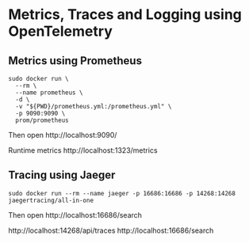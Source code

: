 # Metrics, Traces and Logging using OpenTelemetry

## Metrics using Prometheus

```
sudo docker run \
  --rm \
  --name prometheus \
  -d \
  -v "${PWD}/prometheus.yml:/prometheus.yml" \
  -p 9090:9090 \
  prom/prometheus
```

Then open http://localhost:9090/

Runtime metrics http://localhost:1323/metrics

## Tracing using Jaeger

```
sudo docker run --rm --name jaeger -p 16686:16686 -p 14268:14268 jaegertracing/all-in-one
```

Then open http://localhost:16686/search




http://localhost:14268/api/traces
http://localhost:16686/search